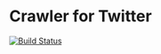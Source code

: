 # Crawler for Twitter
[![Build Status](https://travis-ci.org/TrackMyPolitician/crawler-twitter.svg?branch=master)](https://travis-ci.org/TrackMyPolitician/crawler-twitter)
